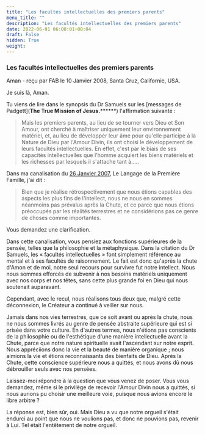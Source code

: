 ```yaml
---
title: "Les facultés intellectuelles des premiers parents"
menu_title: ""
description: "Les facultés intellectuelles des premiers parents"
date: 2022-06-01 06:00:01+00:04
draft: False
hidden: True
weight:
---
```

### Les facultés intellectuelles des premiers parents

Aman - reçu par FAB le 10 Janvier 2008, Santa Cruz, Californie, USA.

Je suis là, Aman.

Tu viens de lire dans le synopsis du Dr Samuels sur les [messages de Padgett](******The True Mission of Jesus.************) l'affirmation suivante :

> Mais les premiers parents, au lieu de se tourner vers Dieu et Son Amour, ont cherché à maîtriser uniquement leur environnement matériel, et, au lieu de développer leur âme pour qu'elle participe à la Nature de Dieu par l'Amour Divin, ils ont choisi le développement de leurs facultés intellectuelles. En effet, c'est par le biais de ses capacités intellectuelles que l'homme acquiert les biens matériels et les richesses par lesquels il s'attache tant à.....

Dans ma canalisation du [26 Janvier 2007](/fr-contemporary-messages/fr-contemporary-messages-by-date-order/fr-contemporary-messages-2007/fr-2007-1-26-1-fab-aman/), Le Langage de la Première Famille, j'ai dit :

> Bien que je réalise rétrospectivement que nous étions capables des aspects les plus fins de l'intellect, nous ne nous en sommes néanmoins pas prévalus après la Chute, et ce parce que nous étions préoccupés par les réalités terrestres et ne considérions pas ce genre de choses comme importantes.

Vous demandez une clarification.

Dans cette canalisation, vous pensiez aux fonctions supérieures de la pensée, telles que la philosophie et la métaphysique. Dans la citation du Dr Samuels, les « facultés intellectuelles » font simplement référence au mental et à ses facultés de raisonnement. Le fait est donc qu'après la chute d'Amon et de moi, notre seul recours pour survivre fut notre intellect. Nous nous sommes efforcés de subvenir à nos besoins matériels uniquement avec nos corps et nos têtes, sans cette plus grande foi en Dieu qui nous soutenait auparavant.

Cependant, avec le recul, nous réalisons tous deux que, malgré cette déconnexion, le Créateur a continué à veiller sur nous.

Jamais dans nos vies terrestres, que ce soit avant ou après la chute, nous ne nous sommes livrés au genre de pensée abstraite supérieure qui est si prisée dans votre culture. En d'autres termes, nous n'étions pas conscients de la philosophie ou de l'esthétique d'une manière intellectuelle avant la Chute, parce que notre nature spirituelle avait l'ascendant sur notre esprit. Nous appréciions donc la vie et la beauté de manière organique ; nous aimions la vie et étions reconnaissants des bienfaits de Dieu. Après la Chute, cette conscience supérieure nous a quittés, et nous avons dû nous débrouiller seuls avec nos pensées.

Laissez-moi répondre à la question que vous venez de poser. Vous vous demandez, même si le privilège de recevoir l'Amour Divin nous a quittés, si nous aurions pu choisir une meilleure voie, puisque nous avions encore le libre arbitre ?

La réponse est, bien sûr, oui. Mais Dieu a vu que notre orgueil s'était endurci au point que nous ne voulions pas, et donc ne pouvions pas, revenir à Lui. Tel était l'entêtement de notre orgueil.
